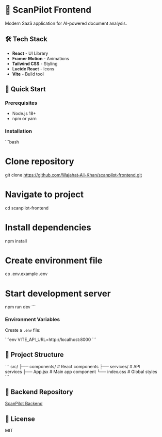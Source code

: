 # 🚀 ScanPilot Frontend

Modern SaaS application for AI-powered document analysis.

## 🛠️ Tech Stack

- **React** - UI Library
- **Framer Motion** - Animations
- **Tailwind CSS** - Styling
- **Lucide React** - Icons
- **Vite** - Build tool

## 🏃 Quick Start

### Prerequisites

- Node.js 18+
- npm or yarn

### Installation

\`\`\`bash
# Clone repository
git clone https://github.com/Wajahat-Ali-Khan/scanpilot-frontend.git

# Navigate to project
cd scanpilot-frontend

# Install dependencies
npm install

# Create environment file
cp .env.example .env

# Start development server
npm run dev
\`\`\`

### Environment Variables

Create a `.env` file:

\`\`\`env
VITE_API_URL=http://localhost:8000
\`\`\`

## 📁 Project Structure

\`\`\`
src/
├── components/      # React components
├── services/        # API services
├── App.jsx         # Main app component
└── index.css       # Global styles
\`\`\`

## 🔗 Backend Repository

[ScanPilot Backend](https://github.com/Wajahat-Ali-Khan/scanpilot)

## 📝 License

MIT